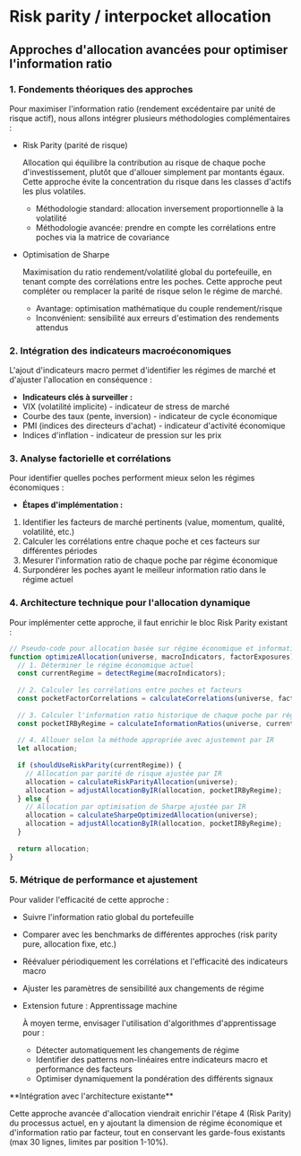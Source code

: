# Risk parity / interpocket allocation

## Approches d'allocation avancées pour optimiser l'information ratio

### 1. Fondements théoriques des approches

Pour maximiser l'information ratio (rendement excédentaire par unité de risque actif), nous allons intégrer plusieurs méthodologies complémentaires :

- Risk Parity (parité de risque)
    
    Allocation qui équilibre la contribution au risque de chaque poche d'investissement, plutôt que d'allouer simplement par montants égaux. Cette approche évite la concentration du risque dans les classes d'actifs les plus volatiles.
    
    - Méthodologie standard: allocation inversement proportionnelle à la volatilité
    - Méthodologie avancée: prendre en compte les corrélations entre poches via la matrice de covariance
- Optimisation de Sharpe
    
    Maximisation du ratio rendement/volatilité global du portefeuille, en tenant compte des corrélations entre les poches. Cette approche peut compléter ou remplacer la parité de risque selon le régime de marché.
    
    - Avantage: optimisation mathématique du couple rendement/risque
    - Inconvénient: sensibilité aux erreurs d'estimation des rendements attendus

### 2. Intégration des indicateurs macroéconomiques

L'ajout d'indicateurs macro permet d'identifier les régimes de marché et d'ajuster l'allocation en conséquence :

- **Indicateurs clés à surveiller :**
- VIX (volatilité implicite) - indicateur de stress de marché
- Courbe des taux (pente, inversion) - indicateur de cycle économique
- PMI (indices des directeurs d'achat) - indicateur d'activité économique
- Indices d'inflation - indicateur de pression sur les prix

### 3. Analyse factorielle et corrélations

Pour identifier quelles poches performent mieux selon les régimes économiques :

- **Étapes d'implémentation :**
1. Identifier les facteurs de marché pertinents (value, momentum, qualité, volatilité, etc.)
2. Calculer les corrélations entre chaque poche et ces facteurs sur différentes périodes
3. Mesurer l'information ratio de chaque poche par régime économique
4. Surpondérer les poches ayant le meilleur information ratio dans le régime actuel

### 4. Architecture technique pour l'allocation dynamique

Pour implémenter cette approche, il faut enrichir le bloc Risk Parity existant :

```jsx
// Pseudo-code pour allocation basée sur régime économique et information ratio
function optimizeAllocation(universe, macroIndicators, factorExposures) {
  // 1. Déterminer le régime économique actuel
  const currentRegime = detectRegime(macroIndicators);
  
  // 2. Calculer les corrélations entre poches et facteurs
  const pocketFactorCorrelations = calculateCorrelations(universe, factorExposures);
  
  // 3. Calculer l'information ratio historique de chaque poche par régime
  const pocketIRByRegime = calculateInformationRatios(universe, currentRegime);
  
  // 4. Allouer selon la méthode appropriée avec ajustement par IR
  let allocation;
  
  if (shouldUseRiskParity(currentRegime)) {
    // Allocation par parité de risque ajustée par IR
    allocation = calculateRiskParityAllocation(universe);
    allocation = adjustAllocationByIR(allocation, pocketIRByRegime);
  } else {
    // Allocation par optimisation de Sharpe ajustée par IR
    allocation = calculateSharpeOptimizedAllocation(universe);
    allocation = adjustAllocationByIR(allocation, pocketIRByRegime);
  }
  
  return allocation;
}

```

### 5. Métrique de performance et ajustement

Pour valider l'efficacité de cette approche :

- Suivre l'information ratio global du portefeuille
- Comparer avec les benchmarks de différentes approches (risk parity pure, allocation fixe, etc.)
- Réévaluer périodiquement les corrélations et l'efficacité des indicateurs macro
- Ajuster les paramètres de sensibilité aux changements de régime
- Extension future : Apprentissage machine
    
    À moyen terme, envisager l'utilisation d'algorithmes d'apprentissage pour :
    
    - Détecter automatiquement les changements de régime
    - Identifier des patterns non-linéaires entre indicateurs macro et performance des facteurs
    - Optimiser dynamiquement la pondération des différents signaux

<aside>
**Intégration avec l'architecture existante**

Cette approche avancée d'allocation viendrait enrichir l'étape 4 (Risk Parity) du processus actuel, en y ajoutant la dimension de régime économique et d'information ratio par facteur, tout en conservant les garde-fous existants (max 30 lignes, limites par position 1-10%).

</aside>